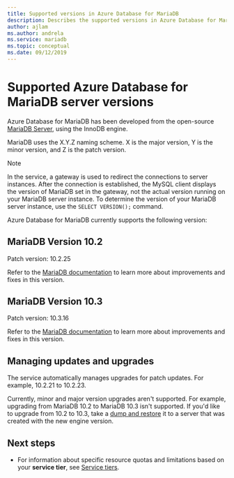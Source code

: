 ```yaml
---
title: Supported versions in Azure Database for MariaDB
description: Describes the supported versions in Azure Database for MariaDB.
author: ajlam
ms.author: andrela
ms.service: mariadb
ms.topic: conceptual
ms.date: 09/12/2019
---
```

# Supported Azure Database for MariaDB server versions

Azure Database for MariaDB has been developed from the open-source [MariaDB Server](https://downloads.mariadb.org/), using the InnoDB engine. 

MariaDB uses the X.Y.Z naming scheme. X is the major version, Y is the minor version, and Z is the patch version.

> [!NOTE]
> In the service, a gateway is used to redirect the connections to server instances. After the connection is established, the MySQL client displays the version of MariaDB set in the gateway, not the actual version running on your MariaDB server instance. To determine the version of your MariaDB server instance, use the `SELECT VERSION();` command.

Azure Database for MariaDB currently supports the following version:

## MariaDB Version 10.2

Patch version: 10.2.25

Refer to the [MariaDB documentation](https://mariadb.com/kb/en/library/mariadb-10225-release-notes/) to learn more about improvements and fixes in this version.

## MariaDB Version 10.3

Patch version: 10.3.16

Refer to the [MariaDB documentation](https://mariadb.com/kb/en/library/mariadb-10316-release-notes/) to learn more about improvements and fixes in this version.

## Managing updates and upgrades
The service automatically manages upgrades for patch updates. For example, 10.2.21 to 10.2.23.  

Currently, minor and major version upgrades aren't supported. For example, upgrading from MariaDB 10.2 to MariaDB 10.3 isn't supported. If you'd like to upgrade from 10.2 to 10.3, take a [dump and restore](./howto-migrate-dump-restore.md) it to a server that was created with the new engine version.

## Next steps

- For information about specific resource quotas and limitations based on your **service tier**, see [Service tiers](./concepts-pricing-tiers.md).
